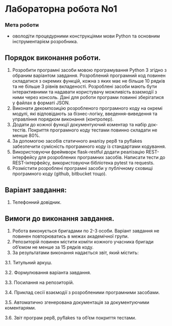 # Лабораторна робота No1

### Мета роботи 
- оволодіти процедурними конструкціями мови Python та
основним інструментарієм розробника.

## Порядок виконання роботи.

1. Розробити програмні засоби мовою програмування Python 3 згідно з
обраним варіантом завдання. Розроблений програмний код повинен
складатися з окремих функцій, кожна з яких має не більше 10 рядків та не
більше 3 рівнів вкладеності. Розроблені засоби мають бути
інтерактивними та надавати користувачу можливість взаємодії з ними
через консоль. Дані для роботи програми повинні зберігатися у файлах в
форматі JSON.
2. Виконати декомпозицію розробленого програмного коду на окремі
модулі, які відповідають за бізнес-логіку, введення-виведення та
управління порядком виконання (контролер).
3. Додати до кожної функції документуючий коментар та набір док-тестів.
Покриття програмного коду тестами повинно складати не менше 80%.
4. За допомогою засобів статичного аналізу pep8 та pyflakes забезпечити
сумісність програмного коду із стандартами кодування.
5. Використовуючи фреймворк flask-restful додати реалізацію
REST-інтерфейсу для розроблених програмних засобів. Написати тести до
REST-інтерфейсу, використовуючи бібліотека pytest та requests.
6. Розмістити розроблені програмні засоби у публічному сховищі
програмного коду (github, bitbucket тощо).

## Варіант завдання:

1. Телефонний довідник.

## Вимоги до виконання завдання.

1. Робота виконується бригадами по 2-3 особи. Варіант завдання не
повинен повторюватись в межах академічної групи.
2. Репозиторій повинен містити коміти кожного учасника бригади
об’ємом не менше за 15 рядків коду.
3. За результатами виконання надається звіт, який містить:

3.1. Титульний аркуш.

3.2. Формулювання варіанта завдання.

3.3. Посилання на репозиторій.

3.4. Приклад сесії взаємодії з розробленими програмними
засобами.

3.5. Автоматично згенерована документація за документуючими
коментарями.

3.6. Звіт програм pep8, pyflakes та об’єм покриття тестами.
